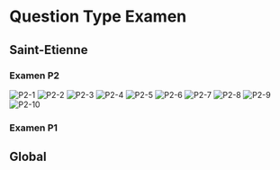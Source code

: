 # Question Type Examen

## Saint-Etienne

### Examen P2

<img src="./assets/img/Sainte/P2/P2-1.png" alt="P2-1"/>
<img src="./assets/img/Sainte/P2/P2-2.png" alt="P2-2"/>
<img src="./assets/img/Sainte/P2/P2-3.png" alt="P2-3"/>
<img src="./assets/img/Sainte/P2/P2-4.png" alt="P2-4"/>
<img src="./assets/img/Sainte/P2/P2-5.png" alt="P2-5"/>
<img src="./assets/img/Sainte/P2/P2-6.png" alt="P2-6"/>
<img src="./assets/img/Sainte/P2/P2-7.png" alt="P2-7"/>
<img src="./assets/img/Sainte/P2/P2-8.png" alt="P2-8"/>
<img src="./assets/img/Sainte/P2/P2-9.png" alt="P2-9"/>
<img src="./assets/img/Sainte/P2/P2-10.png" alt="P2-10"/>


### Examen P1

## Global



